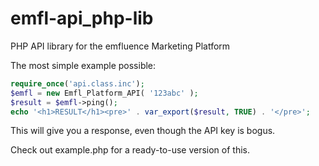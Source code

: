emfl-api_php-lib
================

PHP API library for the emfluence Marketing Platform

The most simple example possible:

```php
require_once('api.class.inc');
$emfl = new Emfl_Platform_API( '123abc' );
$result = $emfl->ping();
echo '<h1>RESULT</h1><pre>' . var_export($result, TRUE) . '</pre>';
```

This will give you a response, even though the API key is bogus.

Check out example.php for a ready-to-use version of this.
